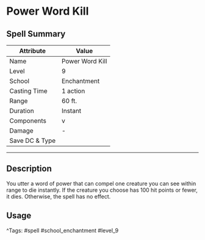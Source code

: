 # Power Word Kill

## Spell Summary

| Attribute        | Value                  |
|------------------|------------------------|
| Name             | Power Word Kill                 |
| Level            | 9                |
| School           | Enchantment          |
| Casting Time     | 1 action              |
| Range            | 60 ft.            |
| Duration         | Instant             |
| Components       | v             |
| Damage           | -               |
| Save DC & Type   |              |

---

## Description

You utter a word of power that can compel one creature you can see within range to die instantly. If the creature you choose has 100 hit points or fewer, it dies. Otherwise, the spell has no effect.

## Usage


^Tags: #spell #school_enchantment #level_9